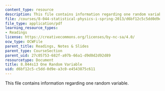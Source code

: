 ```yaml
---
content_type: resource
description: This file contains information regarding one random variable.
file: /courses/8-044-statistical-physics-i-spring-2013/d6bf12c5c5dd0d9ea3c0e4543875c611_MIT8_044S13_ProbabilityCh1.pdf
file_type: application/pdf
learning_resource_types:
- Readings
license: https://creativecommons.org/licenses/by-nc-sa/4.0/
ocw_type: OCWFile
parent_title: Readings, Notes & Slides
parent_type: CourseSection
parent_uid: 27c05753-682f-a97b-66a1-d9d0d2d92d89
resourcetype: Document
title: 8.044s13 One Random Variable
uid: d6bf12c5-c5dd-0d9e-a3c0-e4543875c611
---
```

This file contains information regarding one random variable.